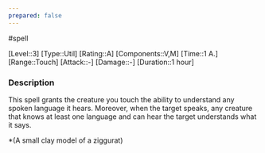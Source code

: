 ```yaml
---
prepared: false
---
```

#spell

[Level::3]
[Type::Util]
[Rating::A]
[Components::V,M]
[Time::1 A.]
[Range::Touch]
[Attack::\-]
[Damage::\-]
[Duration::1 hour]
### Description

This spell grants the creature you touch the ability to understand any spoken language it hears. Moreover, when the target speaks, any creature that knows at least one language and can hear the target understands what it says.

\*(A small clay model of a ziggurat)